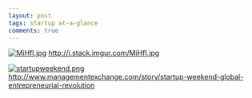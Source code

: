```yaml
---
layout: post
tags: startup at-a-glance
comments: true
---
```


[![MiHfI.jpg](https://s26.postimg.org/f8zrz4321/Mi_Hf_I.jpg)](https://postimg.org/image/w9io7sg39/)
http://i.stack.imgur.com/MiHfI.jpg

[![startupweekend.png](https://s26.postimg.org/jw5u0vqex/startupweekend.png)](https://postimg.org/image/nfrrqot4l/)
http://www.managementexchange.com/story/startup-weekend-global-entrepreneurial-revolution
